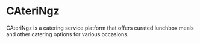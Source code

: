 # CAteriNgz
CAteriNgz is a catering service platform that offers curated lunchbox meals and other catering options for various occasions. 
